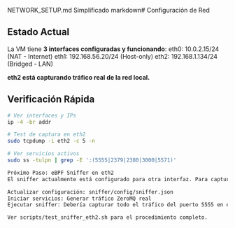 NETWORK_SETUP.md Simplificado
markdown# Configuración de Red

## Estado Actual

La VM tiene **3 interfaces configuradas y funcionando**:
eth0: 10.0.2.15/24      (NAT - Internet)
eth1: 192.168.56.20/24  (Host-only)
eth2: 192.168.1.134/24  (Bridged - LAN)

**eth2 está capturando tráfico real de la red local.**

## Verificación Rápida
```bash
# Ver interfaces y IPs
ip -4 -br addr

# Test de captura en eth2
sudo tcpdump -i eth2 -c 5 -n

# Ver servicios activos
sudo ss -tulpn | grep -E ':(5555|2379|2380|3000|5571)'

Próximo Paso: eBPF Sniffer en eth2
El sniffer actualmente está configurado para otra interfaz. Para capturar tráfico ZeroMQ en eth2:

Actualizar configuración: sniffer/config/sniffer.json
Iniciar servicios: Generar tráfico ZeroMQ real
Ejecutar sniffer: Debería capturar todo el tráfico del puerto 5555 en eth2

Ver scripts/test_sniffer_eth2.sh para el procedimiento completo.

